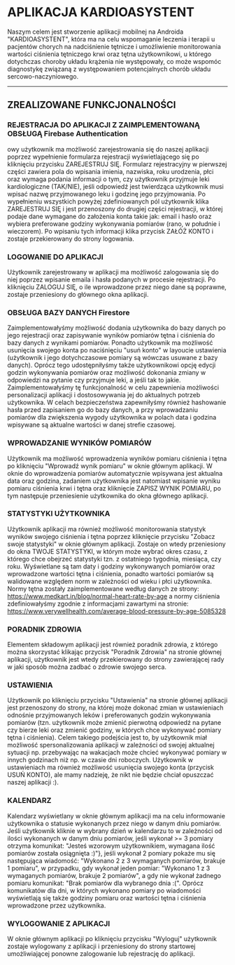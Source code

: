 # APLIKACJA KARDIOASYSTENT 
Naszym celem jest stworzenie aplikacji mobilnej na Androida "KARDIOASYSTENT", która ma na celu wspomaganie leczenia i terapii u pacjentów chorych na nadciśnienie tętnicze i umożliwienie monitorowania wartości ciśnienia tętniczego krwi oraz tętna  użytkownikowi, u którego dotychczas choroby układu krążenia nie występowały, co może wspomóc diagnostykę związaną z występowaniem potencjalnych chorób układu sercowo-naczyniowego.
***
## ZREALIZOWANE FUNKCJONALNOŚCI
### REJESTRACJA DO APLIKACJI Z ZAIMPLEMENTOWANĄ OBSŁUGĄ Firebase Authentication
owy użytkownik ma możliwość zarejestrowania się do naszej aplikacji poprzez wypełnienie formularza rejestracji wyświetlającego się po kliknięciu przycisku ZAREJESTRUJ SIĘ. Formularz rejestracyjny w pierwszej części zawiera pola do wpisania imienia, nazwiska, roku urodzenia, płci oraz wymaga podania informacji o tym, czy użytkownik przyjmuje leki kardiologiczne (TAK/NIE), jeśli odpowiedź jest twierdząca użytkownik musi wpisać nazwę przyjmowanego leku i godzinę jego przyjmowania. Po wypełnieniu wszystkich powyżej zdefiniowanych pól użytkownik klika ZAREJESTRUJ SIĘ i jest przenoszony do drugiej części rejestracji, w której podaje dane wymagane do założenia konta takie jak: email i hasło oraz wybiera preferowane godziny wykonywania pomiarów (rano, w południe i wieczorem). Po wpisaniu tych informacji klika przycisk ZAŁÓŻ KONTO i zostaje przekierowany do strony logowania. 
### LOGOWANIE DO APLIKACJI
Użytkownik zarejestrowany w aplikacji ma możliwość zalogowania się do niej poprzez wpisanie emaila i hasła podanych w procesie rejestracji. Po kliknięciu ZALOGUJ SIĘ, o ile wprowadzone przez niego dane są poprawne, zostaje przeniesiony do głównego okna aplikacji.
### OBSŁUGA BAZY DANYCH Firestore
Zaimplementowałyśmy możliwość dodania użytkownika do bazy danych po jego rejestracji oraz zapisywanie wyników pomiarów tętna i ciśnienia do bazy danych z wynikami pomiarów. Ponadto użytkownik ma możliwość usunięcia swojego konta po naciśnięciu "usuń konto" w layoucie ustawienia (użytkownik i jego dotychczasowe pomiary są wówczas usuwane z bazy danych). Oprócz tego udostępniłyśmy także użytkownikowi opcję edycji godzin wykonywania pomiarów oraz możliwość dokonania zmiany w odpowiedzi na pytanie czy przyjmuje leki, a jeśli tak to jakie. Zaimplementowałyśmy tę funkcjonalność w celu zapewnienia możliwości personalizacji aplikacji i dostosowywania jej do aktualnych potrzeb użytkownika. W celach bezpieczeństwa zapewniłyśmy również hashowanie hasła przed zapisaniem go do bazy danych, a przy wprowadzaniu pomiarów dla zwiększenia wygody użytkownika w polach data i godzina wpisywane są aktualne wartości w danej strefie czasowej.
### WPROWADZANIE WYNIKÓW POMIARÓW
Użytkownik ma możliwość wprowadzenia wyników pomiaru ciśnienia i tętna po kliknięciu "Wprowadź wynik pomiaru" w oknie głównym aplikacji. W oknie do wprowadzenia pomiarów automatycznie wpisywana jest aktualna data oraz godzina, zadaniem użytkownika jest natomiast wpisanie wyniku pomiaru ciśnienia krwi i tętna oraz kliknięcie ZAPISZ WYNIK POMIARU, po tym następuje przeniesienie użytkownika do okna głównego aplikacji.
### STATYSTYKI UŻYTKOWNIKA
Użytkownik aplikacji ma również możliwość monitorowania statystyk wyników swojego ciśnienia i tętna poprzez kliknięcie przycisku "Zobacz swoje statystyki" w oknie głównym aplikacji. Zostaje on wtedy przeniesiony do okna TWOJE STATYSTYKI, w którym może wybrać okres czasu, z którego chce obejrzeć statystyki tzn. z ostatniego tygodnia, miesiąca, czy roku. Wyświetlane są tam daty i godziny wykonywanych pomiarów oraz wprowadzone wartości tętna i ciśnienia, ponadto wartości pomiarów są walidowane względem norm w zależności od wieku i płci użytkownika. Normy tętna zostały zaimplementowane według danych ze strony: https://www.medkart.in/blog/normal-heart-rate-by-age a normy ciśnienia zdefiniowałyśmy zgodnie z informacjami zawartymi na stronie: https://www.verywellhealth.com/average-blood-pressure-by-age-5085328
### PORADNIK ZDROWIA
Elementem składowym aplikacji jest również poradnik zdrowia, z którego można skorzystać klikając przycisk "Poradnik Zdrowia" na stronie głównej aplikacji, użytkownik jest wtedy przekierowany do strony zawierającej rady w jaki sposób można zadbać o zdrowie swojego serca.
### USTAWIENIA
Użytkownik po kliknięciu przycisku "Ustawienia" na stronie głównej aplikacji jest przenoszony do strony, na której może dokonać zmian w ustawieniach odnośnie przyjmowanych leków i preferowanych godzin wykonywania pomiarów (tzn. użytkownik może zmienić pierwotną odpowiedź na pytane czy bierze leki oraz zmienić godziny, w których chce wykonywać pomiary tętna i ciśnienia). Celem takiego podejścia jest to, by użytkownik miał możliwość spersonalizowania aplikacji w zależności od swojej aktualnej sytuacji np. przebywając na wakacjach może chcieć wykonywać pomiary w innych godzinach niż np. w czasie dni roboczych. Użytkownik w ustawieniach ma również możliwość usunięcia swojego konta (przycisk USUŃ KONTO), ale mamy nadzieję, że nikt nie będzie chciał opuszczać naszej aplikacji :).
### KALENDARZ
Kalendarz wyświetlany w oknie głównym aplikacji ma na celu informowanie użytkownika o statusie wykonanych przez niego w danym dniu pomiarów. Jeśli użytkownik kliknie w wybrany dzień w kalendarzu to w zależności od ilości wykonanych w danym dniu pomiarów, jeśli wykonał >= 3 pomiary otrzyma komunikat: "Jesteś wzorowym użytkownikiem, wymagana ilość pomiarów została osiągnięta :)"}, jeśli wykonał 2 pomiary pokaże mu się następująca wiadomość: "Wykonano 2 z 3 wymaganych pomiarów, brakuje 1 pomiaru", w przypadku, gdy wykonał jeden pomiar: "Wykonano 1 z 3 wymaganych pomiarów, brakuje 2 pomiarów", a gdy nie wykonał żadnego pomiaru komunikat: "Brak pomiarów dla wybranego dnia :(". Oprócz komunikatów dla dni, w których wykonano pomiary po wiadomości wyświetlają się także godziny pomiaru oraz wartości tętna i ciśnienia wprowadzone przez użytkownika.
### WYLOGOWANIE Z APLIKACJI
W oknie głównym aplikacji po kliknięciu przycisku "Wyloguj" użytkownik zostaje wylogowany z aplikacji i przeniesiony do strony startowej umożliwiającej ponowne zalogowanie lub rejestrację do aplikacji.
